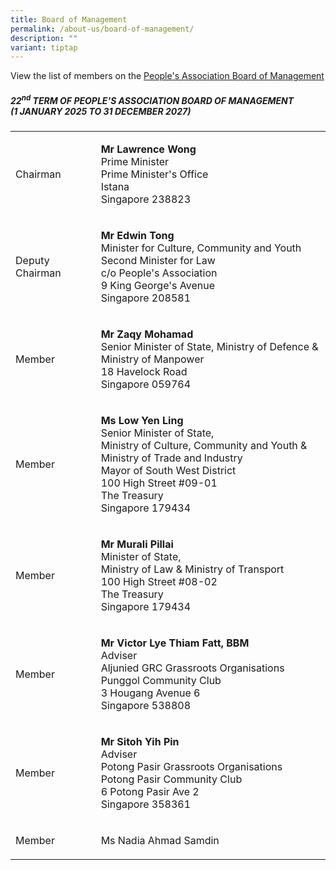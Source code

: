 ```yaml
---
title: Board of Management
permalink: /about-us/board-of-management/
description: ""
variant: tiptap
---
```

<p>View the list of members on the <a href="/files/About Us/Board of Mgmt/PA_Board_of_Management_List_for_Intranet_and_Website__updated_Jan_2025_.pdf" rel="noopener noreferrer nofollow" target="_blank">People's Association Board of Management</a>
</p>
<p></p>
<h5>22<sup>nd</sup> TERM OF PEOPLE'S ASSOCIATION BOARD OF MANAGEMENT <br>(1 JANUARY 2025 TO 31 DECEMBER 2027)</h5>
<table style="minWidth: 75px">
<colgroup>
<col>
<col>
<col>
</colgroup>
<tbody>
<tr>
<td rowspan="1" colspan="1">
<p>Chairman</p>
</td>
<td rowspan="1" colspan="1">
<p></p>
</td>
<td rowspan="1" colspan="1">
<p><strong>Mr Lawrence Wong</strong>
<br>Prime Minister
<br>Prime Minister's Office
<br>Istana
<br>Singapore 238823</p>
</td>
</tr>
<tr>
<td rowspan="1" colspan="1">
<p>Deputy Chairman</p>
</td>
<td rowspan="1" colspan="1">
<p></p>
</td>
<td rowspan="1" colspan="1">
<p><strong>Mr Edwin Tong</strong>
<br>Minister for Culture, Community and Youth
<br>Second Minister for Law
<br>c/o People's Association
<br>9 King George's Avenue
<br>Singapore 208581</p>
</td>
</tr>
<tr>
<td rowspan="1" colspan="1">
<p>Member</p>
</td>
<td rowspan="1" colspan="1">
<p></p>
</td>
<td rowspan="1" colspan="1">
<p><strong>Mr Zaqy Mohamad</strong>
<br>Senior Minister of State, Ministry of Defence &amp; Ministry of Manpower
<br>18 Havelock Road
<br>Singapore 059764</p>
</td>
</tr>
<tr>
<td rowspan="1" colspan="1">
<p>Member</p>
</td>
<td rowspan="1" colspan="1">
<p></p>
</td>
<td rowspan="1" colspan="1">
<p><strong>Ms Low Yen Ling</strong>
<br>Senior Minister of State,
<br>Ministry of Culture, Community and Youth &amp; Ministry of Trade and Industry
<br>Mayor of South West District
<br>100 High Street #09-01
<br>The Treasury
<br>Singapore 179434</p>
</td>
</tr>
<tr>
<td rowspan="1" colspan="1">
<p>Member</p>
</td>
<td rowspan="1" colspan="1">
<p></p>
</td>
<td rowspan="1" colspan="1">
<p><strong>Mr Murali Pillai</strong>
<br>Minister of State,
<br>Ministry of Law &amp; Ministry of Transport
<br>100 High Street #08-02
<br>The Treasury
<br>Singapore 179434</p>
</td>
</tr>
<tr>
<td rowspan="1" colspan="1">
<p>Member</p>
</td>
<td rowspan="1" colspan="1">
<p></p>
</td>
<td rowspan="1" colspan="1">
<p><strong>Mr Victor Lye Thiam Fatt, BBM</strong>
<br>Adviser
<br>Aljunied GRC Grassroots Organisations
<br>Punggol Community Club
<br>3 Hougang Avenue 6
<br>Singapore 538808</p>
</td>
</tr>
<tr>
<td rowspan="1" colspan="1">
<p>Member</p>
</td>
<td rowspan="1" colspan="1">
<p></p>
</td>
<td rowspan="1" colspan="1">
<p><strong>Mr Sitoh Yih Pin</strong>
<br>Adviser
<br>Potong Pasir Grassroots Organisations
<br>Potong Pasir Community Club
<br>6 Potong Pasir Ave 2
<br>Singapore 358361</p>
</td>
</tr>
<tr>
<td rowspan="1" colspan="1">
<p>Member</p>
</td>
<td rowspan="1" colspan="1">
<p></p>
</td>
<td rowspan="1" colspan="1">
<p>Ms Nadia Ahmad Samdin
<br>
</p>
</td>
</tr>
</tbody>
</table>
<p></p>